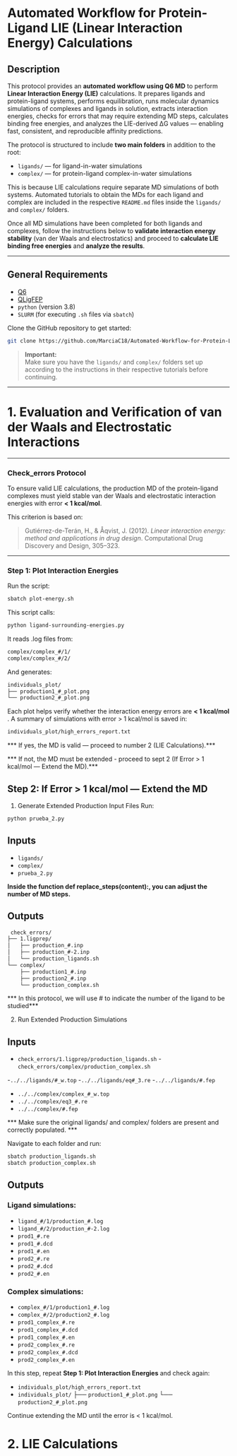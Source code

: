 # Automated Workflow for Protein-Ligand LIE (Linear Interaction Energy) Calculations

## Description

This protocol provides an **automated workflow using Q6 MD** to perform **Linear Interaction Energy (LIE)** calculations. It prepares ligands and protein-ligand systems, performs equilibration, runs molecular dynamics simulations of complexes and ligands in solution, extracts interaction energies, checks for errors that may require extending MD steps, calculates binding free energies, and analyzes the LIE-derived ΔG values — enabling fast, consistent, and reproducible affinity predictions.

The protocol is structured to include **two main folders** in addition to the root:

- `ligands/` — for ligand-in-water simulations
- `complex/` — for protein-ligand complex-in-water simulations

This is because LIE calculations require separate MD simulations of both systems. Automated tutorials to obtain the MDs for each ligand and complex are included in the respective `README.md` files inside the `ligands/` and `complex/` folders.

Once all MD simulations have been completed for both ligands and complexes, follow the instructions below to **validate interaction energy stability** (van der Waals and electrostatics) and proceed to **calculate LIE binding free energies** and **analyze the results**.

---

## General Requirements

- [Q6](https://github.com/qusers/Q6/tree/master)
- [QLigFEP](https://github.com/qusers/qligfep/tree/master)
- `python` (version 3.8)
- `SLURM` (for executing `.sh` files via `sbatch`)

Clone the GitHub repository to get started:

```bash
git clone https://github.com/MarciaC18/Automated-Workflow-for-Protein-Ligand-LIE-Linear-Interaction-Energy-Calculations
```
> **Important:**  
> Make sure you have the `ligands/` and `complex/` folders set up according to the instructions in their respective tutorials before continuing.
---
# 1. Evaluation and Verification of van der Waals and Electrostatic Interactions
---

### Check_errors Protocol

To ensure valid LIE calculations, the production MD of the protein-ligand complexes must yield stable van der Waals and electrostatic interaction energies with error **< 1 kcal/mol**.

This criterion is based on:

> Gutiérrez-de-Terán, H., & Åqvist, J. (2012). *Linear interaction energy: method and applications in drug design*. Computational Drug Discovery and Design, 305–323.

---

### Step 1: Plot Interaction Energies

Run the script:

```bash
sbatch plot-energy.sh
```
This script calls:

```bash
python ligand-surrounding-energies.py
```
It reads .log files from:
```bash
complex/complex_#/1/
complex/complex_#/2/
```
And generates:
```bash
individuals_plot/
├── production1_#_plot.png
└── production2_#_plot.png
```
Each plot helps verify whether the interaction energy errors are **< 1 kcal/mol** .
A summary of simulations with error > 1 kcal/mol is saved in:
```bash
individuals_plot/high_errors_report.txt
```
*** If yes, the MD is valid — proceed to number 2 (LIE Calculations).***

*** If not, the MD must be extended - proceed to sept 2 (If Error > 1 kcal/mol — Extend the MD).***

## Step 2: If Error > 1 kcal/mol — Extend the MD

1. Generate Extended Production Input Files
Run:
```bash
python prueba_2.py
```
## Inputs

- `ligands/`
- `complex/`
- `prueba_2.py`

 **Inside the function def replace_steps(content):, you can adjust the number of MD steps.**

 ## Outputs

```bash
 check_errors/
├── 1.ligprep/
│   ├── production_#.inp
│   ├── production_#-2.inp
│   └── production_ligands.sh
└── complex/
    ├── production1_#.inp
    ├── production2_#.inp
    └── production_complex.sh
```
*** In this protocol, we will use # to indicate the number of the ligand to be studied*** 
    
2. Run Extended Production Simulations

## Inputs
- `check_errors/1.ligprep/production_ligands.sh`
-`check_errors/complex/production_complex.sh`

-`../../ligands/#_w.top`
-`../../ligands/eq#_3.re`
-`../../ligands/#.fep`

- `../../complex/complex_#_w.top`
- `../../complex/eq3_#.re`
- `../../complex/#.fep`

*** Make sure the original ligands/ and complex/ folders are present and correctly populated. ***

Navigate to each folder and run:

```bash
sbatch production_ligands.sh
sbatch production_complex.sh
```

## Outputs

### Ligand simulations:

- `ligand_#/1/production_#.log`
- `ligand_#/2/production_#-2.log`
- `prod1_#.re`
- `prod1_#.dcd`
- `prod1_#.en`
- `prod2_#.re`
- `prod2_#.dcd`
- `prod2_#.en`

### Complex simulations:
- `complex_#/1/production1_#.log`
- `complex_#/2/production2_#.log`
- `prod1_complex_#.re`
- `prod1_complex_#.dcd`
- `prod1_complex_#.en`
- `prod2_complex_#.re`
- `prod2_complex_#.dcd`
- `prod2_complex_#.en`

In this step, repeat **Step 1: Plot Interaction Energies** and check again:

- `individuals_plot/high_errors_report.txt`
- `individuals_plot/`
  ├── `production1_#_plot.png`
  └── `production2_#_plot.png`

Continue extending the MD until the error is < 1 kcal/mol.

# 2. LIE Calculations











